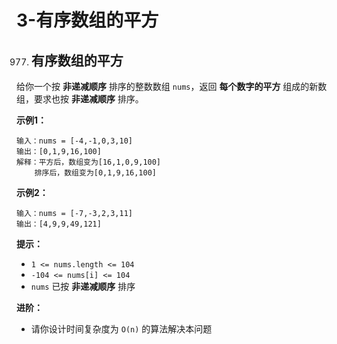 # 3-有序数组的平方



977. ## 有序数组的平方

给你一个按 **非递减顺序** 排序的整数数组 `nums`，返回 **每个数字的平方** 组成的新数组，要求也按 **非递减顺序** 排序。

**示例1：**

```
输入：nums = [-4,-1,0,3,10]
输出：[0,1,9,16,100]
解释：平方后，数组变为[16,1,0,9,100]
	排序后，数组变为[0,1,9,16,100]
```

**示例2：**

```
输入：nums = [-7,-3,2,3,11]
输出：[4,9,9,49,121]
```

**提示：**

- `1 <= nums.length <= 104`
- `-104 <= nums[i] <= 104`
- `nums` 已按 **非递减顺序** 排序

**进阶：**

- 请你设计时间复杂度为 `O(n)` 的算法解决本问题
